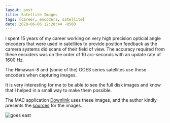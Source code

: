 ```yaml
---
layout: post
title: Satellite Images
tags: [career, encoders, satellite]
date: 2020-06-06 12:20:44 -0500
---
```

I spent 15 years of my career working on very high precision opticial angle encoders
that were used in satellites to provide position feedback as the camera systems
did scans of their field of view. The accuracy required from these encoders was
on the order of 10 arc-seconds with an update rate of 1600 Hz. 

The Himawari-8 and (some of the) GOES series satellites
use these encoders when capturing images. 

It is very interesting for me to be able to see the full disk images and know
that I helped in a small way to make them possible.

The MAC application [Downlink](https://downlinkapp.com/) uses these images,
and the author kindly presents the [sources](https://downlinkapp.com/sources.json)
for the images. 

![goes east](https://cdn.star.nesdis.noaa.gov/GOES16/ABI/FD/GEOCOLOR/678x678.jpg)
